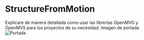 # StructureFromMotion

Explicare de manera detallada como usar las librerías OpenMVG y OpenMVS para los proyectos de su necesidad.
Imagen de portada
![Portada](https://lh3.googleusercontent.com/proxy/Bsv-VPwcmOMYo0J5iP00iZ8jJ44eNotuxGvDogiU0dXgeaTVRL2lbX_Q92fEksYss2Hc2lOtRaRIt0EpY7rq-7c7ng)
